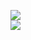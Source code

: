 [![](https://img.shields.io/badge/Made%20With-Github%20Spray-lightgrey.svg?style=for-the-badge&logo=github)](https://github.com/Annihil/github-spray#25068)  
[![](https://i.imgur.com/2DrTn0Z.gif)](https://github.com/Annihil/github-spray)